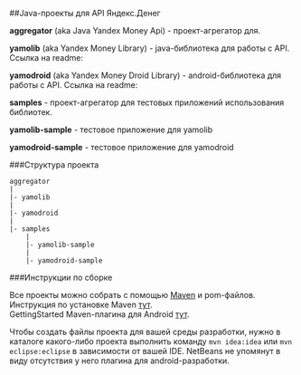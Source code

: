 ##Java-проекты для API Яндекс.Денег

**aggregator** (aka Java Yandex Money Api) - проект-агрегатор для.

**yamolib** (aka Yandex Money Library) - java-библиотека для работы с API. Ссылка на readme:

**yamodroid** (aka Yandex Money Droid Library) - android-библиотека для работы c API. Ссылка на readme:

**samples** - проект-агрегатор для тестовых приложений использования библиотек.

**yamolib-sample** - тестовое приложение для yamolib

**yamodroid-sample** - тестовое приложение для yamodroid

###Структура проекта

    aggregator
    |
    |- yamolib
    |
    |- yamodroid
    |
    |- samples
        |
        |- yamolib-sample
        |
        |- yamodroid-sample

###Инструкции по сборке

Все проекты можно собрать с помощью [Maven](http://en.wikipedia.org/wiki/Apache_Maven) и pom-файлов. Инструкция по установке Maven [тут](http://maven.apache.org/download.html).   
GettingStarted Maven-плагина для Android [тут](http://code.google.com/p/maven-android-plugin/wiki/GettingStarted).

Чтобы создать файлы проекта для вашей среды разработки, нужно в каталоге какого-либо проекта выполнить команду `mvn idea:idea` или `mvn eclipse:eclipse` в зависимости от вашей IDE. NetBeans не упомянут в виду отсутствия у него плагина для android-разработки.